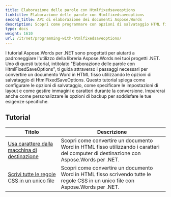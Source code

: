 ```yaml
---
title: Elaborazione delle parole con Htmlfixedsaveoptions
linktitle: Elaborazione delle parole con Htmlfixedsaveoptions
second_title: API di elaborazione dei documenti Aspose.Words
description: Scopri come programmare con opzioni di salvataggio HTML fisse in Aspose.Words per .NET. I tutorial ti guidano attraverso le diverse funzionalità per generare documenti HTML con layout fisso e immagini incorporate.
type: docs
weight: 1610
url: /it/net/programming-with-htmlfixedsaveoptions/
---
```

I tutorial Aspose.Words per .NET sono progettati per aiutarti a padroneggiare l'utilizzo della libreria Aspose.Words nei tuoi progetti .NET. Uno di questi tutorial, intitolato "Elaborazione delle parole con HtmlFixedSaveOptions", ti guida attraverso i passaggi necessari per convertire un documento Word in HTML fisso utilizzando le opzioni di salvataggio di HtmlFixedSaveOptions. Questo tutorial spiega come configurare le opzioni di salvataggio, come specificare le impostazioni di layout e come gestire immagini e caratteri durante la conversione. Imparerai anche come personalizzare le opzioni di backup per soddisfare le tue esigenze specifiche.

 ## Tutorial
| Titolo | Descrizione |
| --- | --- |
| [Usa carattere dalla macchina di destinazione](./use-font-from-target-machine/) | Scopri come convertire un documento Word in HTML fisso utilizzando i caratteri del computer di destinazione con Aspose.Words per .NET. |
| [Scrivi tutte le regole CSS in un unico file](./write-all-css-rules-in-single-file/) | Scopri come convertire un documento Word in HTML fisso scrivendo tutte le regole CSS in un unico file con Aspose.Words per .NET. |